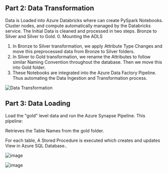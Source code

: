 ## **Part 2: Data Transformation**

Data is Loaded into Azure Databricks where can create PySpark Notebooks. Cluster nodes, and compute automatically managed by the Databricks service. The Initial Data is cleaned and processed in two steps. Bronze to Silver and Silver to Gold. 0. Mounting the ADLS

1) In Bronze to Silver transformation, we apply Attribute Type Changes and move this preprocessed data from Bronze to Silver folders.
2) In Silver to Gold transformation, we rename the Attributes to follow similar Naming Convention throughout the database. Then we move this into Gold folder.
3) These Notebooks are integrated into the Azure Data Factory Pipeline. Thus automating the Data Ingestion and Transformation process.

![Data Transformation](https://github.com/user-attachments/assets/0c2d8485-a131-4427-ab39-b772b545783c)

## **Part 3: Data Loading**
Load the "gold" level data and run the Azure Synapse Pipeline. This pipeline:

Retrieves the Table Names from the gold folder.

For each table, A Stored Procedure is executed which creates and updates View in Azure SQL Database..

![image](https://github.com/user-attachments/assets/5f570d63-80ab-417b-86ea-5f5e723bdf06)

![image](https://github.com/user-attachments/assets/25ef91a3-907b-44b4-bf62-51283bdab37b)


